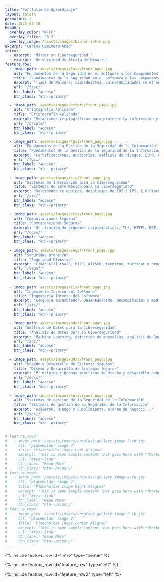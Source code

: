 ```yaml
---
title: "Portfolio de Aprendizaje"
layout: splash
permalink: /
date: 2023-03-18
header:
  overlay_color: "#FFF"
  overlay_filter: "0.2"
  overlay_image: /assets/images/banner-intro.png
excerpt: "Carlos Caminero Abad"
intro: 
  - excerpt: 'Máster en Ciberseguridad.'
  - excerpt: 'Universidad de Alcalá de Henares'
feature_row:
  - image_path: assets/images/fssc/front_page.jpg
    alt: "Fundamentos de la Seguridad en el Software y los Componentes"
    title: "Fundamentos de la Seguridad en el Software y los Componentes"
    excerpt: "Tipos de Malware, ciberdelitos, vulnerabilidades en el software, auditorías web, principios de Análisis Forense"
    url: "/fssc/"
    btn_label: "Acceso"
    btn_class: "btn--primary"

  - image_path: assets/images/cripto/front_page.jpg
    alt: "Criptografía Aplicada"
    title: "Criptografía Aplicada"
    excerpt: "Mecanismos criptográficos para proteger la información y sus fundamentos matemáticos. Criptografía simétrica y asimétrica. Firmas digitales"
    url: "/cripto/"
    btn_label: "Acceso"
    btn_class: "btn--primary"

  - image_path: assets/images/fgsi/front_page.jpg
    alt: "Fundamentos de la Gestión de la Seguridad de la Información"
    title: "Fundamentos de la Gestión de la Seguridad de la Información"
    excerpt: "Certificaciones, auditorias, análisis de riesgos, EIPD, normativas, políticas de seguridad, Esquema Nacional de Seguridad"
    url: "/fgsi/"
    btn_label: "Acceso"
    btn_class: "btn--primary"

  - image_path: assets/images/sic/front_page.jpg
    alt: "Sistemas de Información para la Ciberseguridad"
    title: "Sistemas de Información para la Ciberseguridad"
    excerpt: "Bastionado de equipos, despliegue de IDS / IPS, ELK Stack, Honeypots"
    url: "/sic/"
    btn_label: "Acceso"
    btn_class: "btn--primary"
  
  - image_path: assets/images/ccss/front_page.jpg
    alt: "Comunicaciones Seguras"
    title: "Comunicaciones Seguras"
    excerpt: "Utilización de esquemas criptográficos, TLS, HTTPS, BGP, redes WPA2-Enterprise, BLE..."
    url: "/ccss/"
    btn_label: "Acceso"
    btn_class: "btn--primary"

  - image_path: assets/images/segof/front_page.jpg
    alt: "Seguridad Ofensiva"
    title: "Seguridad Ofensiva"
    excerpt: "Ciber Kill Chain, MITRE ATT&CK, técnicas, tácticas y procedimientos"
    url: "/segof/"
    btn_label: "Acceso"
    btn_class: "btn--primary"
  
  - image_path: assets/images/iis/front_page.jpg
    alt: "Ingeniería Inversa del Software"
    title: "Ingeniería Inversa del Software"
    excerpt: "Lenguaje ensamblador, Desensamblado, decompilación y modificación de binarios"
    url: "/iis/"
    btn_label: "Acceso"
    btn_class: "btn--primary"

  - image_path: assets/images/adc/front_page.jpg
    alt: "Anáĺisis de Datos para la Ciberseguridad"
    title: "Análisis de Datos para la Ciberseguridad"
    excerpt: "Machine Learning, detección de anomalías, análisis de Redes Sociales"
    url: "/adc/"
    btn_label: "Acceso"
    btn_class: "btn--primary"

  - image_path: assets/images/ddss/front_page.jpg
    alt: "Diseño y Desarrollo de Sistemas Seguros"
    title: "Diseño y Desarrollo de Sistemas Seguros"
    excerpt: "Principios y buenas prácticas de diseño y desarrollo seguro en sistemas"
    url: "/ddss/"
    btn_label: "Acceso"
    btn_class: "btn--primary"

  - image_path: assets/images/sgsi/front_page.jpg
    alt: "Sistemas de gestión de la Seguridad de la Información"
    title: "Sistemas de gestión de la Seguridad de la Información"
    excerpt: "Gobierno, Riesgo y Cumplimiento, planes de negocio..."
    url: "/sgsi/"
    btn_label: "Acceso"
    btn_class: "btn--primary"
  

# feature_row2:
#   - image_path: /assets/images/unsplash-gallery-image-2-th.jpg
#     alt: "placeholder image 2"
#     title: "Placeholder Image Left Aligned"
#     excerpt: 'This is some sample content that goes here with **Markdown** formatting. Left aligned with `type="left"`'
#     url: "#test-link"
#     btn_label: "Read More"
#     btn_class: "btn--primary"
# feature_row3:
#   - image_path: /assets/images/unsplash-gallery-image-2-th.jpg
#     alt: "placeholder image 2"
#     title: "Placeholder Image Right Aligned"
#     excerpt: 'This is some sample content that goes here with **Markdown** formatting. Right aligned with `type="right"`'
#     url: "#test-link"
#     btn_label: "Read More"
#     btn_class: "btn--primary"
# feature_row4:
#   - image_path: /assets/images/unsplash-gallery-image-2-th.jpg
#     alt: "placeholder image 2"
#     title: "Placeholder Image Center Aligned"
#     excerpt: 'This is some sample content that goes here with **Markdown** formatting. Centered with `type="center"`'
#     url: "#test-link"
#     btn_label: "Read More"
#     btn_class: "btn--primary"
---
```


{% include feature_row id="intro" type="center" %}

{% include feature_row id="feature_row" type="left" %}

{% include feature_row id="feature_row2" type="left" %}

<!--{% include feature_row id="feature_row3" type="right" %}

{% include feature_row id="feature_row4" type="center" %} -->